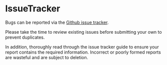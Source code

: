 # IssueTracker

Bugs can be reported via the [Github issue tracker](https://github.com/Devgasm/IssueTracker/issues).

Please take the time to review existing issues before submitting your own to prevent duplicates.

In addition, thoroughly read through the issue tracker guide to ensure your report contains the required information. Incorrect or poorly formed reports are wasteful and are subject to deletion.

